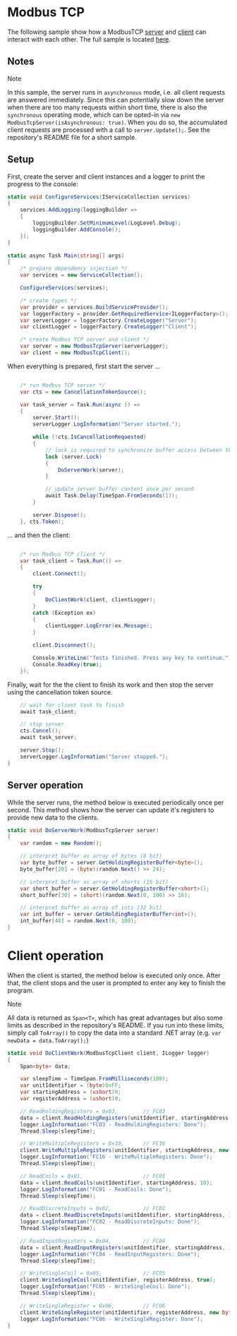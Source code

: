 # Modbus TCP

The following sample show how a ModbusTCP [server](xref:FluentModbus.ModbusTcpServer) and [client](xref:FluentModbus.ModbusTcpClient) can interact with each other. The full sample is located [here](https://github.com/Apollo3zehn/FluentModbus/blob/master/sample/SampleServerClientTcp/Program.cs).

## Notes

> [!NOTE]
> In this sample, the server runs in ```asynchronous``` mode, i.e. all client requests are answered immediately. Since this can potentially slow down the server when there are too many requests within short time, there is also the ```synchronous``` operating mode, which can be opted-in via ```new ModbusTcpServer(isAsynchronous: true)```. When you do so, the accumulated client requests are processed with a call to ```server.Update();```. See the repository's README file for a short sample.

## Setup

First, create the server and client instances and a logger to print the progress to the console:

```cs
static void ConfigureServices(IServiceCollection services)
{
    services.AddLogging(loggingBuilder =>
    {
        loggingBuilder.SetMinimumLevel(LogLevel.Debug);
        loggingBuilder.AddConsole();
    });
}

static async Task Main(string[] args)
{
    /* prepare dependency injection */
    var services = new ServiceCollection();

    ConfigureServices(services);

    /* create types */
    var provider = services.BuildServiceProvider();
    var loggerFactory = provider.GetRequiredService<ILoggerFactory>();
    var serverLogger = loggerFactory.CreateLogger("Server");
    var clientLogger = loggerFactory.CreateLogger("Client");

    /* create Modbus TCP server and client */
    var server = new ModbusTcpServer(serverLogger);
    var client = new ModbusTcpClient();

```

When everything is prepared, first start the server ...

```cs

    /* run Modbus TCP server */
    var cts = new CancellationTokenSource();

    var task_server = Task.Run(async () =>
    {
        server.Start();
        serverLogger.LogInformation("Server started.");

        while (!cts.IsCancellationRequested)
        {
            // lock is required to synchronize buffer access between this application and one or more Modbus clients
            lock (server.Lock)
            {
                DoServerWork(server);
            }

            // update server buffer content once per second
            await Task.Delay(TimeSpan.FromSeconds(1));
        }

        server.Dispose();
    }, cts.Token);

```

... and then the client:

```cs

    /* run Modbus TCP client */
    var task_client = Task.Run(() =>
    {
        client.Connect();

        try
        {
            DoClientWork(client, clientLogger);
        }
        catch (Exception ex)
        {
            clientLogger.LogError(ex.Message);
        }

        client.Disconnect();

        Console.WriteLine("Tests finished. Press any key to continue.");
        Console.ReadKey(true);
    });

```

Finally, wait for the the client to finish its work and then stop the server using the cancellation token source.

```cs
    // wait for client task to finish
    await task_client;

    // stop server
    cts.Cancel();
    await task_server;

    server.Stop();
    serverLogger.LogInformation("Server stopped.");
}

```

## Server operation

While the server runs, the method below is executed periodically once per second. This method shows how the server can update it's registers to provide new data to the clients. 

```cs
static void DoServerWork(ModbusTcpServer server)
{
    var random = new Random();

    // interpret buffer as array of bytes (8 bit)
    var byte_buffer = server.GetHoldingRegisterBuffer<byte>();
    byte_buffer[20] = (byte)(random.Next() >> 24);

    // interpret buffer as array of shorts (16 bit)
    var short_buffer = server.GetHoldingRegisterBuffer<short>();
    short_buffer[30] = (short)(random.Next(0, 100) >> 16);

    // interpret buffer as array of ints (32 bit)
    var int_buffer = server.GetHoldingRegisterBuffer<int>();
    int_buffer[40] = random.Next(0, 100);
}

```

# Client operation

When the client is started, the method below is executed only once. After that, the client stops and the user is prompted to enter any key to finish the program.

> [!NOTE]
> All data is returned as ```Span<T>```, which has great advantages but also some limits as described in the repository's README. If you run into these limits, simply call ```ToArray()``` to copy the data into a standard .NET array (e.g. ```var newData = data.ToArray();```)

```cs
static void DoClientWork(ModbusTcpClient client, ILogger logger)
{
    Span<byte> data;

    var sleepTime = TimeSpan.FromMilliseconds(100);
    var unitIdentifier = (byte)0xFF;
    var startingAddress = (ushort)0;
    var registerAddress = (ushort)0;

    // ReadHoldingRegisters = 0x03,        // FC03
    data = client.ReadHoldingRegisters(unitIdentifier, startingAddress, 10);
    logger.LogInformation("FC03 - ReadHoldingRegisters: Done");
    Thread.Sleep(sleepTime);

    // WriteMultipleRegisters = 0x10,      // FC16
    client.WriteMultipleRegisters(unitIdentifier, startingAddress, new byte[] { 10, 00, 20, 00, 30, 00, 255, 00, 255, 01 });
    logger.LogInformation("FC16 - WriteMultipleRegisters: Done");
    Thread.Sleep(sleepTime);

    // ReadCoils = 0x01,                   // FC01
    data = client.ReadCoils(unitIdentifier, startingAddress, 10);
    logger.LogInformation("FC01 - ReadCoils: Done");
    Thread.Sleep(sleepTime);

    // ReadDiscreteInputs = 0x02,          // FC02
    data = client.ReadDiscreteInputs(unitIdentifier, startingAddress, 10);
    logger.LogInformation("FC02 - ReadDiscreteInputs: Done");
    Thread.Sleep(sleepTime);

    // ReadInputRegisters = 0x04,          // FC04
    data = client.ReadInputRegisters(unitIdentifier, startingAddress, 10);
    logger.LogInformation("FC04 - ReadInputRegisters: Done");
    Thread.Sleep(sleepTime);

    // WriteSingleCoil = 0x05,             // FC05
    client.WriteSingleCoil(unitIdentifier, registerAddress, true);
    logger.LogInformation("FC05 - WriteSingleCoil: Done");
    Thread.Sleep(sleepTime);

    // WriteSingleRegister = 0x06,         // FC06
    client.WriteSingleRegister(unitIdentifier, registerAddress, new byte[] { 65, 67 });
    logger.LogInformation("FC06 - WriteSingleRegister: Done");
}
```
